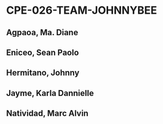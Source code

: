# CPE-026-TEAM-JOHNNYBEE

## Agpaoa, Ma. Diane
## Eniceo, Sean Paolo
## Hermitano, Johnny
## Jayme, Karla Dannielle
## Natividad, Marc Alvin
